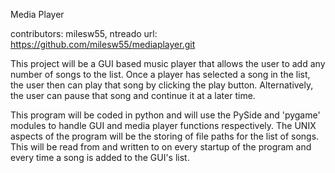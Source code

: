 Media Player

contributors: milesw55, ntreado
url: https://github.com/milesw55/mediaplayer.git 

This project will be a GUI based music player
that allows the user to add any number of songs
to the list. Once a player has selected a song
in the list, the user then can play that song
by clicking the play button. Alternatively, the
user can pause that song and continue it at a
later time.

This program will be coded in python and will
use the PySide and 'pygame' modules to handle
GUI and media player functions respectively. The
UNIX aspects of the program will be the storing
of file paths for the list of songs. This will be
read from and written to on every startup of the
program and every time a song is added to the GUI's
list.
